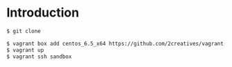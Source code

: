 # Introduction


```bash
$ git clone 
```


```bash
$ vagrant box add centos_6.5_x64 https://github.com/2creatives/vagrant-centos/releases/download/v6.5.3/centos65-x86_64-20140116.box
$ vagrant up
$ vagrant ssh sandbox
```
